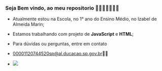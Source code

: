 ### Seja Bem vindo, ao meu repositorio 🐱‍👤🐱‍🚀🐱‍👓🍙

- Atualmente estou na Escola, no 1° ano do Ensino Médio, no Izabel de Almeida Marin;
- Estamos trabalhando com projeto de **JavaScript** e **HTML**;
- Para dúvidas ou perguntas, entre em contato
- 00001120744520sp@al.ducacao.sp.gov.br🍬🧁

- ![](https://media.tenor.com/QUSMUwP4DX4AAAAj/plink-cat-blink.gif)
